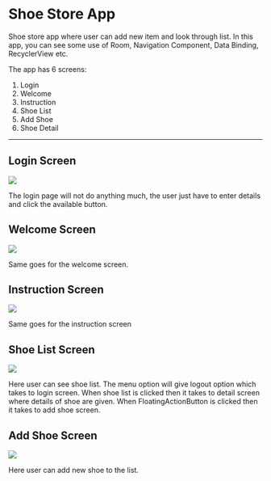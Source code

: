# Shoe Store App
Shoe store app where user can add new item and look through list. In this app, you can see some use of Room, Navigation Component, Data Binding, RecyclerView etc. 

The app has 6 screens:

1. Login 
2. Welcome
3. Instruction
4. Shoe List
5. Add Shoe
6. Shoe Detail
---

## Login Screen 
 
 ![](screenshots/login.PNG)
 
 The login page will not do anything much, the user just have to enter details and click the available button.

## Welcome Screen

<img src="screenshots/welcome.PNG">

Same goes for the welcome screen.

## Instruction Screen

![](screenshots/instruction.PNG)

Same goes for the instruction screen

## Shoe List Screen

 ![](screenshots/list.PNG)
 
 Here user can see shoe list. 
  The menu option will give logout option which takes to login screen. 
 When shoe list is clicked then it takes to detail screen where details of shoe are given. 
 When FloatingActionButton is clicked then it takes to add shoe screen.
 
## Add Shoe Screen
 
  ![](screenshots/add.PNG)
  
  Here user can add new shoe to the list.
